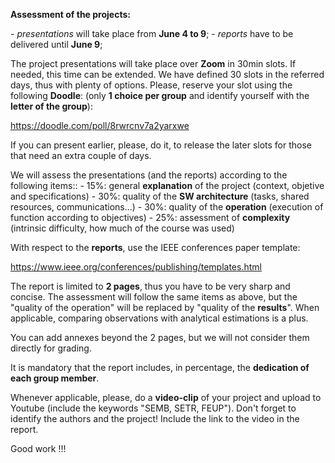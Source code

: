 **Assessment of the projects:**

\- *presentations* will take place from **June 4 to 9**;
\- *reports* have to be delivered until **June 9**;



The project presentations will take place over **Zoom** in 30min slots. If needed, this time can be extended. We have defined 30 slots in the referred days, thus with plenty of options. Please, reserve your slot using the following **Doodle**:
(only **1 choice per group** and identify yourself with the **letter of the group**):

https://doodle.com/poll/8rwrcnv7a2yarxwe

If you can present earlier, please, do it, to release the later slots for those that need an extra couple of days.



We will assess the presentations (and the reports) according to the following items::
\- 15%: general **explanation** of the project (context, objetive and specifications)
\- 30%: quality of the **SW architecture** (tasks, shared resources, communications...)
\- 30%: quality of the **operation** (execution of function according to objectives)
\- 25%: assessment of **complexity** (intrinsic difficulty, how much of the course was used)



With respect to the **reports**, use the IEEE conferences paper template:

https://www.ieee.org/conferences/publishing/templates.html



The report is limited to **2 pages**, thus you have to be very sharp and concise. The assessment will follow the same items as above, but the "quality of the operation" will be replaced by "quality of the **results**". When applicable, comparing observations with analytical estimations is a plus.

You can add annexes beyond the 2 pages, but we will not consider them directly for grading.

It is mandatory that the report includes, in percentage, the **dedication of each group member**.

Whenever applicable, please, do a **video-clip** of your project and upload to Youtube (include the keywords "SEMB, SETR, FEUP"). Don't forget to identify the authors and the project! Include the link to the video in the report. 

Good work !!!